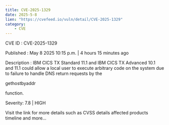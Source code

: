 ```yaml
---
title: CVE-2025-1329
date: 2025-5-8
lien: "https://cvefeed.io/vuln/detail/CVE-2025-1329"
category:
    - CVE
---
```


CVE ID : CVE-2025-1329

Published :  May 8
2025
10:15 p.m. | 4 hours
15 minutes ago

Description : IBM CICS TX Standard 11.1 and IBM CICS TX Advanced 10.1 and 11.1 could allow a local user to execute arbitrary code on the system due to failure to handle DNS return requests by the 

gethostbyaddr 

 function.

Severity: 7.8 | HIGH

Visit the link for more details
such as CVSS details
affected products
timeline
and more...
